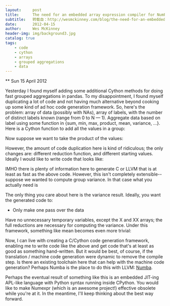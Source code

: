 ```yaml
---
layout:     post
title:      The need for an embedded array expression compiler for NumPy
subtitle:   转载自：http://wesmckinney.com/blog/the-need-for-an-embedded-array-expression-compiler-for-numpy/
date:       2012-04-15
author:     Wes McKinney
header-img: img/background3.jpg
catalog: true
tags:
    - code
    - cython
    - arrays
    - grouped aggregations
    - data
---
```






** Sun 15 April 2012

 

Yesterday I found myself adding some additional Cython methods for doing fast grouped aggregations in pandas. To my disappointment, I found myself duplicating a lot of code and not having much alternative beyond cooking up some kind of ad hoc code generation framework. So, here's the problem: array of data (possibly with NAs), array of labels, with the number of distinct labels known (range from 0 to N — 1). Aggregate data based on label using some function in {sum, min, max, product, mean, variance, …}. Here is a Cython function to add all the values in a group:

Now suppose we want to take the product of the values:

However, the amount of code duplication here is kind of ridiculous; the only changes are: different reduction function, and different starting values. Ideally I would like to write code that looks like:

IMHO there is plenty of information here to generate C or LLVM that is at least as fast as the above code. However, this isn't completely extensible-- suppose we wanted to compute group variance. In that case what you actually need is

The only thing you care about here is the variance result. Ideally, you want the generated code to:

- Only make one pass over the data

Have no unnecessary temporary variables, except the X and XX arrays; the full reductions are necessary for computing the variance.
Under this framework, something like mean becomes even more trivial:

Now, I can live with creating a C/Cython code generation framework, enabling me to write code like the above and get code that's at least as good as something hand-written. But it would be best, of course, if the translation / machine code generation were dynamic to remove the compile step. Is there an existing toolchain here that can help with the machine code generation? Perhaps Numba is the place to do this with LLVM: [Numba](https://github.com/ContinuumIO/numba).

Perhaps the eventual result of something like this is an embedded JIT-ing APL-like language with Python syntax running inside CPython. You would like to make Numexpr (which is an awesome project!) effective obsolete while you're at it. In the meantime, I'll keep thinking about the best way forward.
